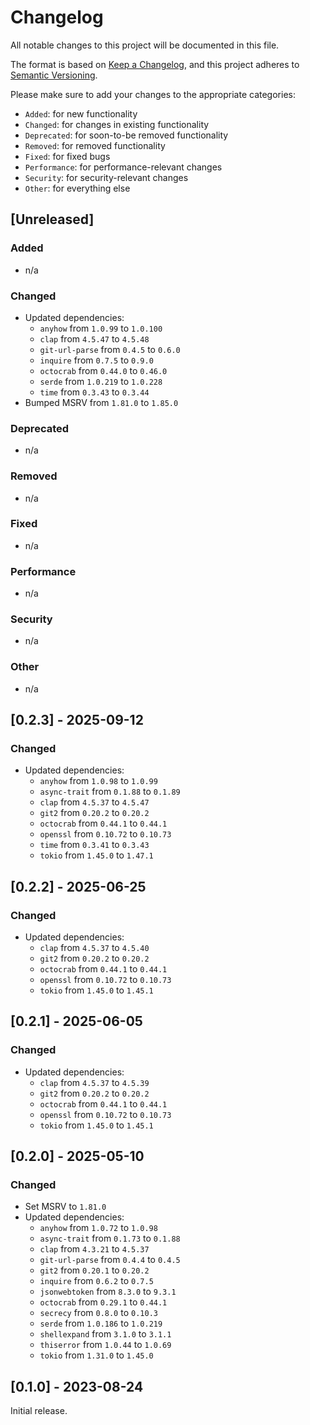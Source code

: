 # Changelog

All notable changes to this project will be documented in this file.

The format is based on [Keep a Changelog](https://keepachangelog.com/en/1.0.0/),
and this project adheres to [Semantic Versioning](https://semver.org/spec/v2.0.0.html).

Please make sure to add your changes to the appropriate categories:

- `Added`: for new functionality
- `Changed`: for changes in existing functionality
- `Deprecated`: for soon-to-be removed functionality
- `Removed`: for removed functionality
- `Fixed`: for fixed bugs
- `Performance`: for performance-relevant changes
- `Security`: for security-relevant changes
- `Other`: for everything else

## [Unreleased]

### Added

- n/a

### Changed

- Updated dependencies:
  - `anyhow` from `1.0.99` to `1.0.100`
  - `clap` from `4.5.47` to `4.5.48`
  - `git-url-parse` from `0.4.5` to `0.6.0`
  - `inquire` from `0.7.5` to `0.9.0`
  - `octocrab` from `0.44.0` to `0.46.0`
  - `serde` from `1.0.219` to `1.0.228`
  - `time` from `0.3.43` to `0.3.44`
- Bumped MSRV from `1.81.0` to `1.85.0`

### Deprecated

- n/a

### Removed

- n/a

### Fixed

- n/a

### Performance

- n/a

### Security

- n/a

### Other

- n/a

## [0.2.3] - 2025-09-12

### Changed

- Updated dependencies:
  - `anyhow` from `1.0.98` to `1.0.99`
  - `async-trait` from `0.1.88` to `0.1.89`
  - `clap` from `4.5.37` to `4.5.47`
  - `git2` from `0.20.2` to `0.20.2`
  - `octocrab` from `0.44.1` to `0.44.1`
  - `openssl` from `0.10.72` to `0.10.73`
  - `time` from `0.3.41` to `0.3.43`
  - `tokio` from `1.45.0` to `1.47.1`

## [0.2.2] - 2025-06-25

### Changed

- Updated dependencies:
  - `clap` from `4.5.37` to `4.5.40`
  - `git2` from `0.20.2` to `0.20.2`
  - `octocrab` from `0.44.1` to `0.44.1`
  - `openssl` from `0.10.72` to `0.10.73`
  - `tokio` from `1.45.0` to `1.45.1`

## [0.2.1] - 2025-06-05

### Changed

- Updated dependencies:
  - `clap` from `4.5.37` to `4.5.39`
  - `git2` from `0.20.2` to `0.20.2`
  - `octocrab` from `0.44.1` to `0.44.1`
  - `openssl` from `0.10.72` to `0.10.73`
  - `tokio` from `1.45.0` to `1.45.1`

## [0.2.0] - 2025-05-10

### Changed

- Set MSRV to `1.81.0`
- Updated dependencies:
  - `anyhow` from `1.0.72` to `1.0.98`
  - `async-trait` from `0.1.73` to `0.1.88`
  - `clap` from `4.3.21` to `4.5.37`
  - `git-url-parse` from `0.4.4` to `0.4.5`
  - `git2` from `0.20.1` to `0.20.2`
  - `inquire` from `0.6.2` to `0.7.5`
  - `jsonwebtoken` from `8.3.0` to `9.3.1`
  - `octocrab` from `0.29.1` to `0.44.1`
  - `secrecy` from `0.8.0` to `0.10.3`
  - `serde` from `1.0.186` to `1.0.219`
  - `shellexpand` from `3.1.0` to `3.1.1`
  - `thiserror` from `1.0.44` to `1.0.69`
  - `tokio` from `1.31.0` to `1.45.0`

## [0.1.0] - 2023-08-24

Initial release.
